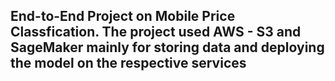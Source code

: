 ## End-to-End Project on Mobile Price Classfication. The project used AWS - S3 and SageMaker mainly for storing data and deploying the model on the respective services
